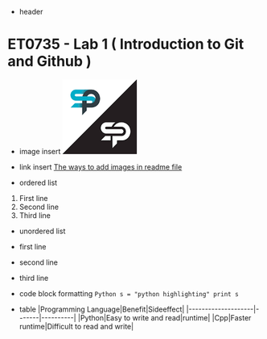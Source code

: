 - header
# ET0735 - Lab 1 ( Introduction to Git and Github )

- image insert
![images](images.png)

- link insert
[The ways to add images in readme file](https://cloudinary.com/guides/web-performance/4-ways-to-add-images-to-github-readme-1-bonus-method)

- ordered list
1. First line
2. Second line
3. Third line

- unordered list
- first line
- second line
- third line

- code block formatting
`Python
s = "python highlighting"
print s
`

- table
|Programming Language|Benefit|Sideeffect|
|--------------------|-------|----------|
|Python|Easy to write and read|runtime|
|Cpp|Faster runtime|Difficult to read and write|

